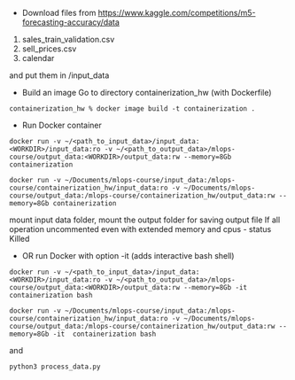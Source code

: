 * Download files from 
https://www.kaggle.com/competitions/m5-forecasting-accuracy/data
1. sales_train_validation.csv
2. sell_prices.csv
3. calendar

and put them in /input_data

* Build an image
Go to directory containerization_hw (with Dockerfile)
```
containerization_hw % docker image build -t containerization .
```

* Run Docker container
```
docker run -v ~/<path_to_input_data>/input_data:<WORKDIR>/input_data:ro -v ~/<path_to_output_data>/mlops-course/output_data:<WORKDIR>/output_data:rw --memory=8Gb containerization

docker run -v ~/Documents/mlops-course/input_data:/mlops-course/containerization_hw/input_data:ro -v ~/Documents/mlops-course/output_data:/mlops-course/containerization_hw/output_data:rw --memory=8Gb containerization
```
mount input data folder, mount the output folder for saving output file
If all operation uncommented even with extended memory and cpus - status Killed

* OR run Docker with option -it (adds interactive bash shell)
```
docker run -v ~/<path_to_input_data>/input_data:<WORKDIR>/input_data:ro -v ~/<path_to_output_data>/mlops-course/output_data:<WORKDIR>/output_data:rw --memory=8Gb -it containerization bash

docker run -v ~/Documents/mlops-course/input_data:/mlops-course/containerization_hw/input_data:ro -v ~/Documents/mlops-course/output_data:/mlops-course/containerization_hw/output_data:rw --memory=8Gb -it  containerization bash
```
and
```
python3 process_data.py
```

